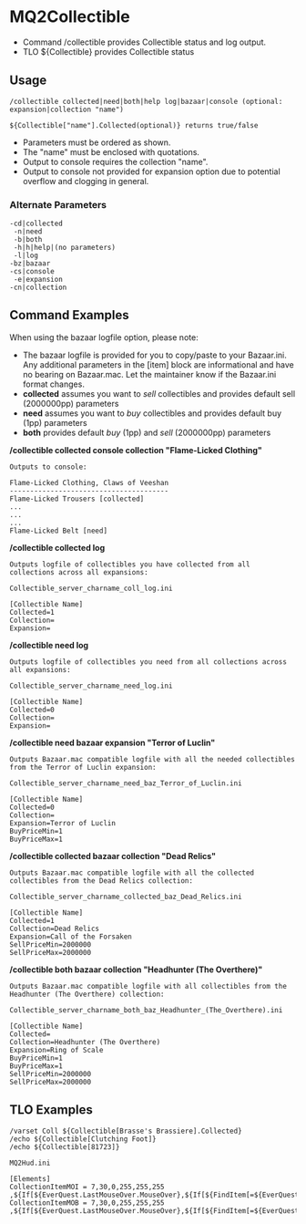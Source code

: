 # MQ2Collectible

- Command /collectible provides Collectible status and log output.
- TLO ${Collectible} provides Collectible status

## Usage

```
/collectible collected|need|both|help log|bazaar|console (optional: expansion|collection "name")

${Collectible["name"].Collected(optional)} returns true/false
```

- Parameters must be ordered as shown.
- The "name" must be enclosed with quotations.
- Output to console requires the collection "name".
- Output to console not provided for expansion option due to potential overflow and clogging in general.

### Alternate Parameters

```
-cd|collected
 -n|need
 -b|both
 -h|h|help|(no parameters)
 -l|log
-bz|bazaar
-cs|console
 -e|expansion
-cn|collection
```

## Command Examples

When using the bazaar logfile option, please note:

- The bazaar logfile is provided for you to copy/paste to your Bazaar.ini. Any additional parameters in the [item] block are informational and have no bearing on Bazaar.mac. Let the maintainer know if the Bazaar.ini format changes.
- **collected** assumes you want to _sell_ collectibles and provides default sell (2000000pp) parameters
- **need** assumes you want to _buy_ collectibles and provides default buy (1pp) parameters
- **both** provides default _buy_ (1pp) and _sell_ (2000000pp) parameters

**/collectible collected console collection "Flame-Licked Clothing"**

```
Outputs to console:

Flame-Licked Clothing, Claws of Veeshan
---------------------------------------
Flame-Licked Trousers [collected]
...
...
...
Flame-Licked Belt [need]
```

**/collectible collected log**

```
Outputs logfile of collectibles you have collected from all collections across all expansions:

Collectible_server_charname_coll_log.ini

[Collectible Name]
Collected=1
Collection=
Expansion=
```

**/collectible need log**

```
Outputs logfile of collectibles you need from all collections across all expansions:

Collectible_server_charname_need_log.ini

[Collectible Name]
Collected=0
Collection=
Expansion=
```

**/collectible need bazaar expansion "Terror of Luclin"**

```
Outputs Bazaar.mac compatible logfile with all the needed collectibles from the Terror of Luclin expansion:

Collectible_server_charname_need_baz_Terror_of_Luclin.ini

[Collectible Name]
Collected=0
Collection=
Expansion=Terror of Luclin
BuyPriceMin=1
BuyPriceMax=1
```

**/collectible collected bazaar collection "Dead Relics"**

```
Outputs Bazaar.mac compatible logfile with all the collected collectibles from the Dead Relics collection:

Collectible_server_charname_collected_baz_Dead_Relics.ini

[Collectible Name]
Collected=1
Collection=Dead Relics
Expansion=Call of the Forsaken
SellPriceMin=2000000
SellPriceMax=2000000
```

**/collectible both bazaar collection "Headhunter (The Overthere)"**

```
Outputs Bazaar.mac compatible logfile with all collectibles from the Headhunter (The Overthere) collection:

Collectible_server_charname_both_baz_Headhunter_(The_Overthere).ini

[Collectible Name]
Collected=
Collection=Headhunter (The Overthere)
Expansion=Ring of Scale
BuyPriceMin=1
BuyPriceMax=1
SellPriceMin=2000000
SellPriceMax=2000000
```

## TLO Examples

```
/varset Coll ${Collectible[Brasse's Brassiere].Collected}
/echo ${Collectible[Clutching Foot]}
/echo ${Collectible[81723]}
```

```
MQ2Hud.ini

[Elements]
CollectionItemMOI = 7,30,0,255,255,255 ,${If[${EverQuest.LastMouseOver.MouseOver},${If[${FindItem[=${EverQuest.LastMouseOver.Tooltip}].Collectible},${If[${Collectible[${FindItem[=${EverQuest.LastMouseOver.Tooltip}]}]},Collected,Need]},""]},""]}
CollectionItemMOB = 7,30,0,255,255,255 ,${If[${EverQuest.LastMouseOver.MouseOver},${If[${FindItem[=${EverQuest.LastMouseOver.Tooltip}].Collectible},${If[${Collectible[${FindItemBank[=${EverQuest.LastMouseOver.Tooltip}]}]},Collected,Need]},""]},""]}
```
